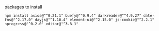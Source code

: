 packages to install

``` shell
npm install axios@"^0.21.1" buefy@"^0.9.4" darkreader@"^4.9.27" date-fns@"^2.17.0" dayjs@"^1.10.4" element-ui@"^2.15.0" js-cookie@"^2.2.1" nprogress@"^0.2.0" vditor@"^3.8.1"
```